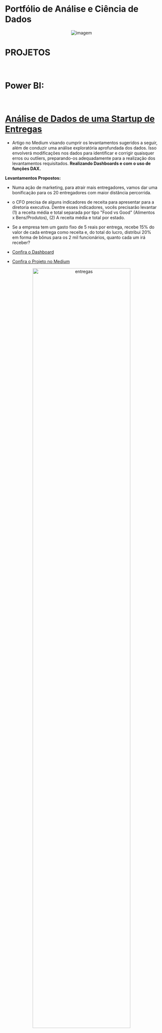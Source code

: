 # Portfólio de Análise e Ciência de Dados

<p align="center">
  <img src="https://github.com/Felintox/Portfolio/assets/129033082/e33d119b-15cf-4e36-953e-c2b7bbede92c" alt="imagem">
</p>

# PROJETOS 
<br>

# Power BI:
<br>

# <a href='https://medium.com/@gabrielfelinto2020/an%C3%A1lise-de-dados-de-uma-startup-de-entregas-f38a350a80b2'>Análise de Dados de uma Startup de Entregas</a>


- Artigo no Medium visando cumprir os levantamentos sugeridos a seguir, além de conduzir uma análise exploratória aprofundada dos dados. Isso envolverá modificações nos dados para identificar e corrigir quaisquer erros ou outliers, preparando-os adequadamente para a realização dos levantamentos requisitados. <b>Realizando Dashboards e com o uso de funções DAX.</b>

<b>Levantamentos Propostos:</b>

- Numa ação de marketing, para atrair mais entregadores, vamos dar uma bonificação para os 20 entregadores com maior distância percorrida.
- o CFO precisa de alguns indicadores de receita para apresentar para a diretoria executiva. Dentre esses indicadores, vocês precisarão levantar (1) a receita média e total separada por tipo "Food vs Good" (Alimentos x Bens/Produtos), (2) A receita média e total por estado.
- Se a empresa tem um gasto fixo de 5 reais por entrega, recebe 15% do valor de cada entrega como receita e, do total do lucro, distribui 20% em forma de bônus para os 2 mil funcionários, quanto cada um irá receber?

-  <a href='https://app.powerbi.com/view?r=eyJrIjoiM2Q0YjIyNzMtNDQ4Mi00MjIzLTljZDctYWRjNjFlNjc1MmI2IiwidCI6IjY3NzhmMDFhLWI5ZmMtNGNlYy1iZTgyLTM0N2U5NzMzNTI4ZCJ9&pageName=ReportSection3a7fa94dd9e8dd86db21'>Confira o Dashboard</a>
-  <a href='https://medium.com/@gabrielfelinto2020/an%C3%A1lise-de-dados-de-uma-startup-de-entregas-f38a350a80b2'>Confira o Projeto no Medium</a>

<p align="center">
  <img alt="entregas" width="80%" src="https://github.com/Felintox/Portfolio/assets/129033082/dbc06cc4-fa1a-4b03-9487-8f4247c32216">
</p>



<br>

# SQL
<br>

#  <a href="https://github.com/Felintox/Sql_Olist_Analise">Análise de Dados de E-Commerce com SQL </a>

- Artigo no Medium realizando uma análise em um conjunto de dados bem conhecido de E-Commerce do Brasil, o que nos permitirá compreender melhor o comportamento do consumidor, avaliar o desempenho de produtos e funcionários, entre outras informações, utilizando a linguagem SQL.
- Vamos realizar a análise através de um conjunto de dados muito famoso na plataforma do Kaggle, o "Brazilian E-Commerce Public Dataset by Olist". 

- <a href="https://github.com/Felintox/Sql_Olist_Analise">Link para o Projeto no GitHub (com códigos) </a>
- <a href="https://medium.com/@gabrielfelinto2020/an%C3%A1lise-de-dados-de-e-commerce-com-sql-407e4226e5c2">Link para o artigo no Medium</a>

<p align="center">
  <img alt="sql" width="80%" src="https://github.com/Felintox/Portfolio/assets/129033082/5aeae21b-e031-4549-9a84-be73054f7fca">
</p>

<br> 

# Python 
<br>
 
# <a href="https://github.com/Felintox/Tera_Desafio_Inferencia">Inferência Estatistica</a>

O projeto proposto pretende utilizar a inferência estatistica para através de testes de hipoteses tentar entender melhor como algumas caracteriticas das pessoas influenciam no transtorno depressivo.

Algumas perguntas:
-  Há associação entre gênero e depressão?

-  As médias de idade são as mesmas para os três grupos de depressão?

-  As médias de renda familiar são as mesmas para os três grupos de depressão?
- Os dados disponíveis são resultados da NHNES (National Health and Nutrition Examination Survey), realizada anualmente nos EUA para avaliar a saúde e nutrição de adultos e crianças;

- <a href='https://github.com/Felintox/Tera_Desafio_Inferencia'>Confira o Projeto</a>

<p align="center">
  <img alt="est" width="70%" src="https://github.com/Felintox/Portfolio/assets/129033082/114862a8-a7a0-4a06-b369-843731c31775">
</p>





<br>

#  <a href="https://github.com/Felintox/Curso-DSA">Análise Exploratória de Dados para a Área de Varejo</a>

- Este projeto tem como objetivo responder dez perguntas de negócio para entender melhor sobre um conjunto de dados de uma rede de varejo que comercializa diversos produtos em diversas cidades dos EUA.

Algumas das perguntas de negócio:

-  **Pergunta de Negócio 1:** Qual Cidade com Maior Valor de Venda de Produtos da Categoria 'Office Supplies'
-  **Pergunta de Negócio 2:** Qual o Total de Vendas Por Data do Pedido?
-  **Pergunta de Negócio 3:** Qual o Total de Vendas por Estado?
-  **Pergunta de Negócio 4:** Quais São as 10 Cidades com Maior Total de Vendas?
-  **Pergunta de Negócio 5:** Qual Segmento Teve o Maior Total de Vendas?



- <a href="https://github.com/Felintox/Curso-DSA">Confira o Projeto Completo</a>
  
<p align="center">
  <img alt="varejo" width="70%" src="https://github.com/Felintox/Portfolio/assets/129033082/f6a43de4-17c3-4f63-886a-bae54a074792">
</p>



<br>

#  <a href="https://www.kaggle.com/code/gabrielfelinto/eda-salary-data-science-2020-2024">EDA - Salary Data Science ( 2020 - 2024)</a>


- O projeto tem como objetivo realizar uma Análise exploratória de dados (EDA) em um conjunto de dados disponível no Kaggle sobre os salários da área de Ciência de Dados entre os anos de 2020-2024.

- O objetivo desta EDA é proporcionar uma compreensão mais aprofundada da estrutura de remuneração no campo de Data Science, identificando padrões e possíveis disparidades. Esta análise beneficia não apenas os profissionais atuais e aspirantes a entenderem o panorama salarial, mas também os empregadores, ao auxiliar no planejamento de orçamentos de contratação e no estabelecimento de pacotes de remuneração competitivos

- <a href="https://www.kaggle.com/code/gabrielfelinto/eda-salary-data-science-2020-2024">Confira o Projeto</a>

![image](https://github.com/Felintox/Portfolio/assets/129033082/b77fed84-5cbd-42fa-8409-2e77f21b26cc)


<br>

# Machine Learning
<br>

## <a href="https://www.kaggle.com/code/gabrielfelinto/prevendo-notas-do-enem">Análise Preditiva das Notas do Enem</a>

- O objetivo principal deste projeto foi modelar a relação entre essas variáveis para fazer previsões ou entender a dinâmica subjacente do fenômeno em estudo.

- Construir um modelo com alto poder preditivo, com mais variáveis, visando um bom desempenho e com o intuito de ser usado em uma página web como preditora de desempenho. Note que, em casos como esse, queremos ter o menor erro possível, mesmo que o modelo seja complexo e tenha uma interpretação mais difícil.<br>

- <a href="https://www.kaggle.com/code/gabrielfelinto/prevendo-notas-do-enem">Confira o Projeto</a>

![image](https://github.com/Felintox/Portfolio/assets/129033082/3cf438b1-2961-4a50-b22c-0a57764b65fa)


<br>





